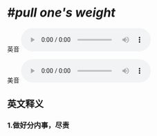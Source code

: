 # ***\#pull one's weight*** 
英音
<audio src="./media/pull one's weight1_AAC.aac" controls="controls"></audio>

美音
<audio src="./media/pull one's weight2_AAC.aac" controls="controls"></audio>



  

英文释义
---
### 1.**做好分内事，尽责**  


